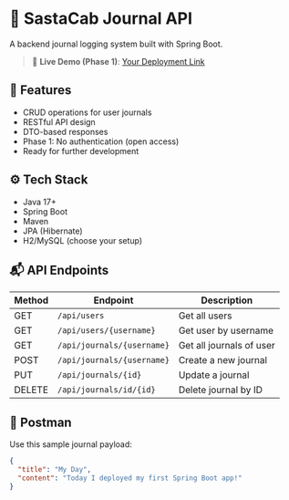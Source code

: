 # 📓 SastaCab Journal API

A backend journal logging system built with Spring Boot.

> 🚀 **Live Demo (Phase 1)**: [Your Deployment Link](https://your-backend-url)

## 🧾 Features

- CRUD operations for user journals
- RESTful API design
- DTO-based responses
- Phase 1: No authentication (open access)
- Ready for further development

## ⚙️ Tech Stack

- Java 17+
- Spring Boot
- Maven
- JPA (Hibernate)
- H2/MySQL (choose your setup)

## 📬 API Endpoints

| Method | Endpoint                  | Description               |
|--------|---------------------------|---------------------------|
| GET    | `/api/users`              | Get all users             |
| GET    | `/api/users/{username}`   | Get user by username      |
| GET    | `/api/journals/{username}`| Get all journals of user  |
| POST   | `/api/journals/{username}`| Create a new journal      |
| PUT    | `/api/journals/{id}`      | Update a journal          |
| DELETE | `/api/journals/id/{id}`   | Delete journal by ID      |

## 🧪 Postman

Use this sample journal payload:

```json
{
  "title": "My Day",
  "content": "Today I deployed my first Spring Boot app!"
}
